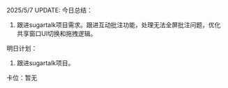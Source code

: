 2025/5/7 UPDATE:
今日总结：
1. 跟进sugartalk项目需求。跟进互动批注功能，处理无法全屏批注问题，优化共享窗口UI切换和拖拽逻辑。

明日计划：
1.  跟进sugartalk项目。

卡位：暂无
